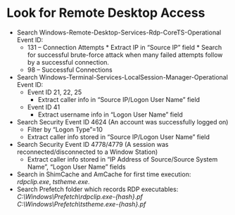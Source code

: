 # Look for Remote Desktop Access



*   Search Windows-Remote-Desktop-Services-Rdp-CoreTS-Operational Event ID:
    *    131 – Connection Attempts
        *   Extract IP in “Source IP” field
        *   Search for successful brute-force attack when many failed attempts follow by a successful connection.
    *    98 – Successful Connections
*   Search Windows-Terminal-Services-LocalSession-Manager-Operational Event ID:
    *   Event ID 21, 22, 25
        *   Extract caller info in “Source IP/Logon User Name” field
    *   Event ID 41
        *   Extract username info in “Logon User Name” field
*   Search Security Event ID 4624 (An account was successfully logged on)
    *   Filter by “Logon Type”=10
    *   Extract caller info stored in “Source IP/Logon User Name” field 
*   Search Security Event ID 4778/4779 (A session was reconnected/disconnected to a Window Station)
    *   Extract caller info stored in “IP Address of Source/Source System Name”, “Logon User Name” fields
*   Search in ShimCache and AmCache for first time execution: \
_rdpclip.exe_, _tstheme.exe_.
*   Search Prefetch folder which records RDP executables: \
_C:\Windows\Prefetch\rdpclip.exe-{hash}.pf_  \
_C:\Windows\Prefetch\tstheme.exe-{hash}.pf_
